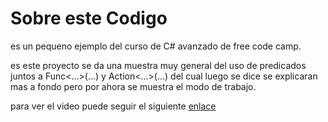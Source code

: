 # Sobre este Codigo

es un pequeno ejemplo del curso de C# avanzado de free code camp.

es este proyecto se da una muestra muy general del uso de predicados juntos a Func<...>(...) y Action<...>(...) del cual luego se dice se explicaran mas a fondo pero por ahora se muestra el modo de trabajo.

para ver el video puede seguir el siguiente [enlace](https://www.youtube.com/watch?v=YT8s-90oDC0)